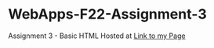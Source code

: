 # WebApps-F22-Assignment-3
Assignment 3 - Basic HTML
Hosted at [Link to my Page](https://44-563-web-apps-f22.github.io/44563-webapps-assignment-3-ramesh06190/)
